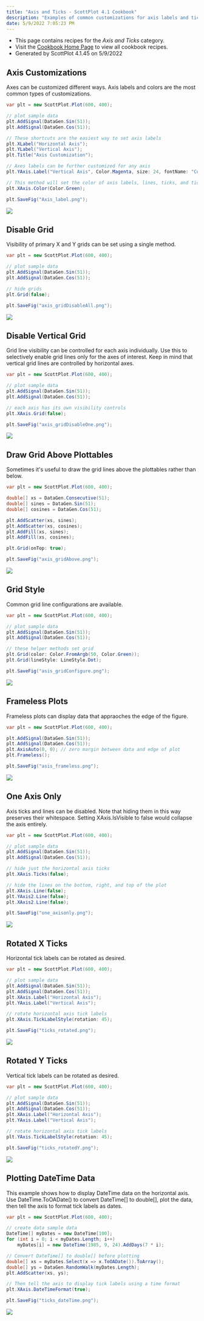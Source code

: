 ```yaml
---
title: "Axis and Ticks - ScottPlot 4.1 Cookbook"
description: "Examples of common customizations for axis labels and ticks."
date: 5/9/2022 7:05:23 PM
---
```


* This page contains recipes for the _Axis and Ticks_ category.
* Visit the [Cookbook Home Page](../../) to view all cookbook recipes.
* Generated by ScottPlot 4.1.45 on 5/9/2022
## Axis Customizations

Axes can be customized different ways. Axis labels and colors are the most common types of customizations.

```cs
var plt = new ScottPlot.Plot(600, 400);

// plot sample data
plt.AddSignal(DataGen.Sin(51));
plt.AddSignal(DataGen.Cos(51));

// These shortcuts are the easiest way to set axis labels
plt.XLabel("Horizontal Axis");
plt.YLabel("Vertical Axis");
plt.Title("Axis Customization");

// Axes labels can be further customized for any axis
plt.YAxis.Label("Vertical Axis", Color.Magenta, size: 24, fontName: "Comic Sans MS");

// This method will set the color of axis labels, lines, ticks, and tick labels
plt.XAxis.Color(Color.Green);

plt.SaveFig("Axis_label.png");
```

<img src='../../images/axis_label.png' class='d-block mx-auto my-5' />


## Disable Grid

Visibility of primary X and Y grids can be set using a single method.

```cs
var plt = new ScottPlot.Plot(600, 400);

// plot sample data
plt.AddSignal(DataGen.Sin(51));
plt.AddSignal(DataGen.Cos(51));

// hide grids
plt.Grid(false);

plt.SaveFig("axis_gridDisableAll.png");
```

<img src='../../images/axis_griddisableall.png' class='d-block mx-auto my-5' />


## Disable Vertical Grid

Grid line visibility can be controlled for each axis individually. Use this to selectively enable grid lines only for the axes of interest. Keep in mind that vertical grid lines are controlled by horizontal axes.

```cs
var plt = new ScottPlot.Plot(600, 400);

// plot sample data
plt.AddSignal(DataGen.Sin(51));
plt.AddSignal(DataGen.Cos(51));

// each axis has its own visibility controls
plt.XAxis.Grid(false);

plt.SaveFig("axis_gridDisableOne.png");
```

<img src='../../images/axis_griddisableone.png' class='d-block mx-auto my-5' />


## Draw Grid Above Plottables

Sometimes it's useful to draw the grid lines above the plottables rather than below.

```cs
var plt = new ScottPlot.Plot(600, 400);

double[] xs = DataGen.Consecutive(51);
double[] sines = DataGen.Sin(51);
double[] cosines = DataGen.Cos(51);

plt.AddScatter(xs, sines);
plt.AddScatter(xs, cosines);
plt.AddFill(xs, sines);
plt.AddFill(xs, cosines);

plt.Grid(onTop: true);

plt.SaveFig("axis_gridAbove.png");
```

<img src='../../images/axis_gridabove.png' class='d-block mx-auto my-5' />


## Grid Style

Common grid line configurations are available.

```cs
var plt = new ScottPlot.Plot(600, 400);

// plot sample data
plt.AddSignal(DataGen.Sin(51));
plt.AddSignal(DataGen.Cos(51));

// these helper methods set grid 
plt.Grid(color: Color.FromArgb(50, Color.Green));
plt.Grid(lineStyle: LineStyle.Dot);

plt.SaveFig("asis_gridConfigure.png");
```

<img src='../../images/asis_gridconfigure.png' class='d-block mx-auto my-5' />


## Frameless Plots

Frameless plots can display data that appraoches the edge of the figure.

```cs
var plt = new ScottPlot.Plot(600, 400);

plt.AddSignal(DataGen.Sin(51));
plt.AddSignal(DataGen.Cos(51));
plt.AxisAuto(0, 0); // zero margin between data and edge of plot
plt.Frameless();

plt.SaveFig("asis_frameless.png");
```

<img src='../../images/asis_frameless.png' class='d-block mx-auto my-5' />


## One Axis Only

Axis ticks and lines can be disabled. Note that hiding them in this way preserves their whitespace. Setting XAxis.IsVisible to false would collapse the axis entirely. 

```cs
var plt = new ScottPlot.Plot(600, 400);

// plot sample data
plt.AddSignal(DataGen.Sin(51));
plt.AddSignal(DataGen.Cos(51));

// hide just the horizontal axis ticks
plt.XAxis.Ticks(false);

// hide the lines on the bottom, right, and top of the plot
plt.XAxis.Line(false);
plt.YAxis2.Line(false);
plt.XAxis2.Line(false);

plt.SaveFig("one_axisonly.png");
```

<img src='../../images/one_axisonly.png' class='d-block mx-auto my-5' />


## Rotated X Ticks

Horizontal tick labels can be rotated as desired.

```cs
var plt = new ScottPlot.Plot(600, 400);

// plot sample data
plt.AddSignal(DataGen.Sin(51));
plt.AddSignal(DataGen.Cos(51));
plt.XAxis.Label("Horizontal Axis");
plt.YAxis.Label("Vertical Axis");

// rotate horizontal axis tick labels
plt.XAxis.TickLabelStyle(rotation: 45);

plt.SaveFig("ticks_rotated.png");
```

<img src='../../images/ticks_rotated.png' class='d-block mx-auto my-5' />


## Rotated Y Ticks

Vertical tick labels can be rotated as desired.

```cs
var plt = new ScottPlot.Plot(600, 400);

// plot sample data
plt.AddSignal(DataGen.Sin(51));
plt.AddSignal(DataGen.Cos(51));
plt.XAxis.Label("Horizontal Axis");
plt.YAxis.Label("Vertical Axis");

// rotate horizontal axis tick labels
plt.YAxis.TickLabelStyle(rotation: 45);

plt.SaveFig("ticks_rotatedY.png");
```

<img src='../../images/ticks_rotatedy.png' class='d-block mx-auto my-5' />


## Plotting DateTime Data

This example shows how to display DateTime data on the horizontal axis. Use DateTime.ToOADate() to convert DateTime[] to double[], plot the data,  then tell the axis to format tick labels as dates.

```cs
var plt = new ScottPlot.Plot(600, 400);

// create data sample data
DateTime[] myDates = new DateTime[100];
for (int i = 0; i < myDates.Length; i++)
    myDates[i] = new DateTime(1985, 9, 24).AddDays(7 * i);

// Convert DateTime[] to double[] before plotting
double[] xs = myDates.Select(x => x.ToOADate()).ToArray();
double[] ys = DataGen.RandomWalk(myDates.Length);
plt.AddScatter(xs, ys);

// Then tell the axis to display tick labels using a time format
plt.XAxis.DateTimeFormat(true);

plt.SaveFig("ticks_dateTime.png");
```

<img src='../../images/ticks_datetime.png' class='d-block mx-auto my-5' />



